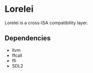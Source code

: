 # Lorelei

Lorelei is a cross-ISA compatibility layer.

## Dependencies

- llvm
- ffcall
- ffi
- SDL2